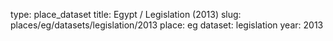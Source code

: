 type: place_dataset
title: Egypt / Legislation (2013)
slug: places/eg/datasets/legislation/2013
place: eg
dataset: legislation
year: 2013
